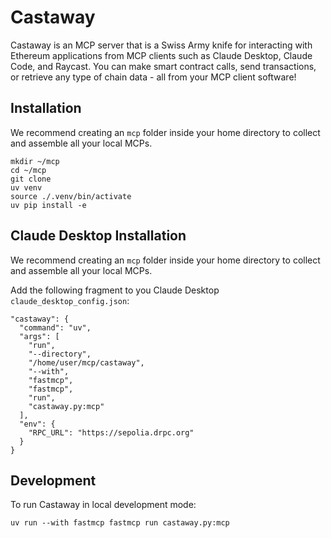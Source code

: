 # Castaway

Castaway is an MCP server that is a Swiss Army knife for interacting with Ethereum applications from MCP clients such as Claude Desktop, Claude Code, and Raycast. You can make smart contract calls, send transactions, or retrieve any type of chain data - all from your MCP client software!

## Installation

We recommend creating an `mcp` folder inside your home directory to collect and assemble all your local MCPs.

    mkdir ~/mcp 
    cd ~/mcp
    git clone
    uv venv
    source ./.venv/bin/activate
    uv pip install -e

## Claude Desktop Installation

We recommend creating an `mcp` folder inside your home directory to collect and assemble all your local MCPs.

Add the following fragment to you Claude Desktop `claude_desktop_config.json`:

    "castaway": {
      "command": "uv",
      "args": [
        "run",
        "--directory",
        "/home/user/mcp/castaway",
        "--with",
        "fastmcp",
        "fastmcp",
        "run",
        "castaway.py:mcp"
      ],
      "env": {
        "RPC_URL": "https://sepolia.drpc.org"
      }
    }
    
## Development

To run Castaway in local development mode:

    uv run --with fastmcp fastmcp run castaway.py:mcp
